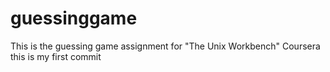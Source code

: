 # guessinggame
This is the guessing game assignment for "The Unix Workbench" Coursera
this is my first commit

